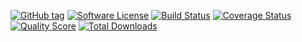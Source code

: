 [![GitHub tag](https://img.shields.io/github/tag/funivan/cabbage-core.svg?style=flat-square)](https://github.com/funivan/cabbage-core/tags)
[![Software License](https://img.shields.io/badge/license-MIT-brightgreen.svg?style=flat-square)](LICENSE.md)
[![Build Status](https://img.shields.io/travis/funivan/cabbage-core/master.svg?style=flat-square)](https://travis-ci.org/funivan/cabbage-core)
[![Coverage Status](https://img.shields.io/scrutinizer/coverage/g/funivan/cabbage-core.svg?style=flat-square)](https://scrutinizer-ci.com/g/funivan/cabbage-core/code-structure)
[![Quality Score](https://img.shields.io/scrutinizer/g/funivan/cabbage-core.svg?style=flat-square)](https://scrutinizer-ci.com/g/funivan/cabbage-core)
[![Total Downloads](https://img.shields.io/packagist/dt/funivan/cabbage-core.svg?style=flat-square)](https://packagist.org/packages/funivan/cabbage-core)